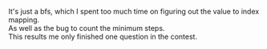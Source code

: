 It's just a bfs, which I spent too much time on figuring out the value to index mapping.\
As well as the bug to count the minimum steps.\
This results me only finished one question in the contest.